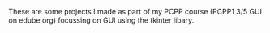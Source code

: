 These are some projects I made as part of my PCPP course (PCPP1 3/5 GUI on edube.org) focussing on GUI using the tkinter libary.
